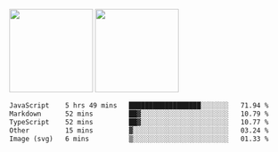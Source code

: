 <img src="https://github-readme-stats.vercel.app/api?username=Dream4ever&count_private=true&show_icons=true&theme=tokyonight" height="150" /> <img src="https://github-readme-stats.vercel.app/api/top-langs/?username=Dream4ever&count_private=true&show_icons=true&theme=tokyonight&langs_count=5&layout=compact" height="150" />

<!--START_SECTION:waka-->

```txt
JavaScript    5 hrs 49 mins   ██████████████████░░░░░░░   71.94 %
Markdown      52 mins         ██▓░░░░░░░░░░░░░░░░░░░░░░   10.79 %
TypeScript    52 mins         ██▓░░░░░░░░░░░░░░░░░░░░░░   10.77 %
Other         15 mins         ▓░░░░░░░░░░░░░░░░░░░░░░░░   03.24 %
Image (svg)   6 mins          ▒░░░░░░░░░░░░░░░░░░░░░░░░   01.33 %
```

<!--END_SECTION:waka-->
